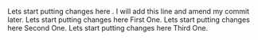 Lets start putting changes here .
I will add this line and amend my commit later.
Lets start putting changes here First One.
Lets start putting changes here Second One.
Lets start putting changes here Third One.
